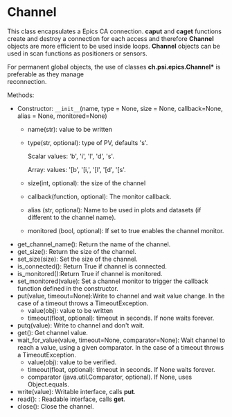 # Channel


This class encapsulates a Epics CA connection. __caput__ and __caget__ functions create and destroy a connection 
for each access and therefore __Channel__ objects are more efficient to be used inside loops.
__Channel__ objects can be used in scan functions as positioners or sensors.

For permanent global objects, the use of classes __ch.psi.epics.Channel*__ is preferable as they manage  
reconnection. 


Methods:
 * Constructor: `__init__`(name, type = None, size = None, callback=None, alias = None, monitored=None)
    - name(str): value to be written
    - type(str, optional): type of PV, defaults 's'. 

        Scalar values: 'b', 'i', 'l', 'd', 's'. 

        Array: values: '[b', '[i,', '[l', '[d', '[s'.
    - size(int, optional): the size of the channel
    - callback(function, optional): The monitor callback.
    - alias (str, optional): Name to be used in plots and datasets (if different to the channel name).
    - monitored (bool, optional): If set to true enables the channel monitor.
 * get_channel_name(): Return the name of the channel.
 * get_size(): Return the size of the channel. 
 * set_size(size): Set the size of the channel.
 * is_connected(): Return True if channel is connected.
 * is_monitored():Return True if channel is monitored.
 * set_monitored(value): Set a channel monitor to trigger the callback function defined in the constructor.
 * put(value, timeout=None):Write to channel and wait value change. In the case of a timeout throws a TimeoutException.
    - value(obj): value to be written
    - timeout(float, optional): timeout in seconds. If none waits forever.
 * putq(value): Write to channel and don't wait.
 * get(): Get channel value.
 * wait_for_value(value, timeout=None, comparator=None): Wait channel to reach a value, using a given comparator. In the case of a timeout throws a TimeoutException.
    - value(obj): value to be verified.                
    - timeout(float, optional): timeout in seconds. If None waits forever.
    - comparator (java.util.Comparator, optional). If None, uses Object.equals.
 * write(value): Writable interface, calls __put__.
 * read(): : Readable interface, calls __get__.
 * close(): Close the channel.


